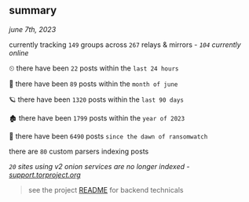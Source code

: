 
## summary
_june 7th, 2023_

currently tracking `149` groups across `267` relays & mirrors - _`104` currently online_

⏲ there have been `22` posts within the `last 24 hours`

🦈 there have been `89` posts within the `month of june`

🪐 there have been `1320` posts within the `last 90 days`

🏚 there have been `1799` posts within the `year of 2023`

🦕 there have been `6490` posts `since the dawn of ransomwatch`

there are `80` custom parsers indexing posts

_`20` sites using v2 onion services are no longer indexed - [support.torproject.org](https://support.torproject.org/onionservices/v2-deprecation/)_

> see the project [README](https://github.com/joshhighet/ransomwatch#ransomwatch--) for backend technicals
